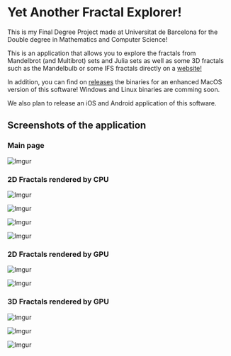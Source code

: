 # Yet Another Fractal Explorer!

This is my Final Degree Project made at Universitat de Barcelona for the Double degree in Mathematics and Computer Science!

This is an application that allows you to explore the fractals from Mandelbrot (and Multibrot) sets and Julia sets as well as some 3D fractals such as the Mandelbulb or some IFS fractals directly on a [website!](https://adry26.github.io/YetAnotherFractalExplorer/)

In addition, you can find on [releases](https://github.com/adry26/YetAnotherFractalExplorer/releases/latest) the binaries for an enhanced MacOS version of this software! Windows and Linux binaries are comming soon.

We also plan to release an iOS and Android application of this software.

## Screenshots of the application

### Main page
![Imgur](https://i.imgur.com/MS2It8r.png "Main Page")

### 2D Fractals rendered by CPU
![Imgur](https://i.imgur.com/zNkyzUk.png "2D CPU Scene")


![Imgur](https://i.imgur.com/xHV539g.png "Finding periodic orbits")

![Imgur](https://i.imgur.com/jnhjqG8.png "Henrisken Algorithm")


![Imgur](https://i.imgur.com/QvQONdu.png "Different Colormaps")

### 2D Fractals rendered by GPU
![Imgur](https://i.imgur.com/d8JI9C9.png "GPU Scene")


![Imgur](https://i.imgur.com/66Jp1xR.png "Multibrot sets")


### 3D Fractals rendered by GPU
![Imgur](https://i.imgur.com/j77vjOF.png "Mandelbulb")



![Imgur](https://i.imgur.com/ceEp2xM.png "Sierpiński Tetrahedron")



![Imgur](https://i.imgur.com/BFbSLAR.png "Menger Sponge")
